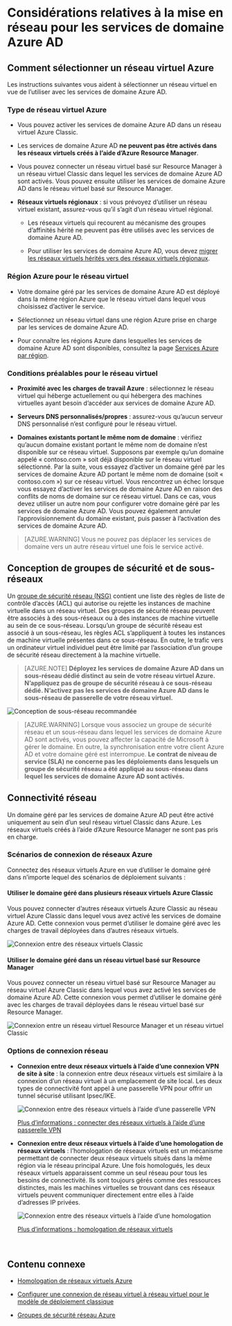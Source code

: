 <properties
	pageTitle="Services de domaine Azure AD : instructions de mise en réseau | Microsoft Azure"
	description="Considérations relatives à la mise en réseau pour les services de domaine Azure Active Directory"
	services="active-directory-ds"
	documentationCenter=""
	authors="mahesh-unnikrishnan"
	manager="stevenpo"
	editor="curtand"/>

<tags
	ms.service="active-directory-ds"
	ms.workload="identity"
	ms.tgt_pltfrm="na"
	ms.devlang="na"
	ms.topic="article"
	ms.date="09/20/2016"
	ms.author="maheshu"/>

# Considérations relatives à la mise en réseau pour les services de domaine Azure AD

## Comment sélectionner un réseau virtuel Azure
Les instructions suivantes vous aident à sélectionner un réseau virtuel en vue de l’utiliser avec les services de domaine Azure AD.

### Type de réseau virtuel Azure

- Vous pouvez activer les services de domaine Azure AD dans un réseau virtuel Azure Classic.

- Les services de domaine Azure AD **ne peuvent pas être activés dans les réseaux virtuels créés à l’aide d’Azure Resource Manager**.

- Vous pouvez connecter un réseau virtuel basé sur Resource Manager à un réseau virtuel Classic dans lequel les services de domaine Azure AD sont activés. Vous pouvez ensuite utiliser les services de domaine Azure AD dans le réseau virtuel basé sur Resource Manager.

- **Réseaux virtuels régionaux** : si vous prévoyez d’utiliser un réseau virtuel existant, assurez-vous qu’il s’agit d’un réseau virtuel régional.

    - Les réseaux virtuels qui recourent au mécanisme des groupes d’affinités hérité ne peuvent pas être utilisés avec les services de domaine Azure AD.

	- Pour utiliser les services de domaine Azure AD, vous devez [migrer les réseaux virtuels hérités vers des réseaux virtuels régionaux](../virtual-network/virtual-networks-migrate-to-regional-vnet.md).


### Région Azure pour le réseau virtuel

- Votre domaine géré par les services de domaine Azure AD est déployé dans la même région Azure que le réseau virtuel dans lequel vous choisissez d’activer le service.

- Sélectionnez un réseau virtuel dans une région Azure prise en charge par les services de domaine Azure AD.

- Pour connaître les régions Azure dans lesquelles les services de domaine Azure AD sont disponibles, consultez la page [Services Azure par région](https://azure.microsoft.com/regions/#services/).


### Conditions préalables pour le réseau virtuel

- **Proximité avec les charges de travail Azure** : sélectionnez le réseau virtuel qui héberge actuellement ou qui hébergera des machines virtuelles ayant besoin d’accéder aux services de domaine Azure AD.

- **Serveurs DNS personnalisés/propres** : assurez-vous qu’aucun serveur DNS personnalisé n’est configuré pour le réseau virtuel.

- **Domaines existants portant le même nom de domaine** : vérifiez qu’aucun domaine existant portant le même nom de domaine n’est disponible sur ce réseau virtuel. Supposons par exemple qu’un domaine appelé « contoso.com » soit déjà disponible sur le réseau virtuel sélectionné. Par la suite, vous essayez d’activer un domaine géré par les services de domaine Azure AD portant le même nom de domaine (soit « contoso.com ») sur ce réseau virtuel. Vous rencontrez un échec lorsque vous essayez d’activer les services de domaine Azure AD en raison des conflits de noms de domaine sur ce réseau virtuel. Dans ce cas, vous devez utiliser un autre nom pour configurer votre domaine géré par les services de domaine Azure AD. Vous pouvez également annuler l’approvisionnement du domaine existant, puis passer à l’activation des services de domaine Azure AD.

> [AZURE.WARNING] Vous ne pouvez pas déplacer les services de domaine vers un autre réseau virtuel une fois le service activé.


## Conception de groupes de sécurité et de sous-réseaux
Un [groupe de sécurité réseau (NSG)](../virtual-network/virtual-networks-nsg.md) contient une liste des règles de liste de contrôle d’accès (ACL) qui autorise ou rejette les instances de machine virtuelle dans un réseau virtuel. Des groupes de sécurité réseau peuvent être associés à des sous-réseaux ou à des instances de machine virtuelle au sein de ce sous-réseau. Lorsqu’un groupe de sécurité réseau est associé à un sous-réseau, les règles ACL s’appliquent à toutes les instances de machine virtuelle présentes dans ce sous-réseau. En outre, le trafic vers un ordinateur virtuel individuel peut être limité par l’association d’un groupe de sécurité réseau directement à la machine virtuelle.

> [AZURE.NOTE] **Déployez les services de domaine Azure AD dans un sous-réseau dédié distinct au sein de votre réseau virtuel Azure. N’appliquez pas de groupe de sécurité réseau à ce sous-réseau dédié. N’activez pas les services de domaine Azure AD dans le sous-réseau de passerelle de votre réseau virtuel.**

![Conception de sous-réseau recommandée](./media/active-directory-domain-services-design-guide/vnet-subnet-design.png)

> [AZURE.WARNING] Lorsque vous associez un groupe de sécurité réseau et un sous-réseau dans lequel les services de domaine Azure AD sont activés, vous pouvez affecter la capacité de Microsoft à gérer le domaine. En outre, la synchronisation entre votre client Azure AD et votre domaine géré est interrompue. **Le contrat de niveau de service (SLA) ne concerne pas les déploiements dans lesquels un groupe de sécurité réseau a été appliqué au sous-réseau dans lequel les services de domaine Azure AD sont activés.**


## Connectivité réseau
Un domaine géré par les services de domaine Azure AD peut être activé uniquement au sein d’un seul réseau virtuel Classic dans Azure. Les réseaux virtuels créés à l’aide d’Azure Resource Manager ne sont pas pris en charge.

### Scénarios de connexion de réseaux Azure
Connectez des réseaux virtuels Azure en vue d’utiliser le domaine géré dans n’importe lequel des scénarios de déploiement suivants :

#### Utiliser le domaine géré dans plusieurs réseaux virtuels Azure Classic
Vous pouvez connecter d’autres réseaux virtuels Azure Classic au réseau virtuel Azure Classic dans lequel vous avez activé les services de domaine Azure AD. Cette connexion vous permet d’utiliser le domaine géré avec les charges de travail déployées dans d’autres réseaux virtuels.

![Connexion entre des réseaux virtuels Classic](./media/active-directory-domain-services-design-guide/classic-vnet-connectivity.png)

#### Utiliser le domaine géré dans un réseau virtuel basé sur Resource Manager
Vous pouvez connecter un réseau virtuel basé sur Resource Manager au réseau virtuel Azure Classic dans lequel vous avez activé les services de domaine Azure AD. Cette connexion vous permet d’utiliser le domaine géré avec les charges de travail déployées dans le réseau virtuel basé sur Resource Manager.

![Connexion entre un réseau virtuel Resource Manager et un réseau virtuel Classic](./media/active-directory-domain-services-design-guide/classic-arm-vnet-connectivity.png)


### Options de connexion réseau

- **Connexion entre deux réseaux virtuels à l’aide d’une connexion VPN de site à site** : la connexion entre deux réseaux virtuels est similaire à la connexion d’un réseau virtuel à un emplacement de site local. Les deux types de connectivité font appel à une passerelle VPN pour offrir un tunnel sécurisé utilisant Ipsec/IKE.

	![Connexion entre des réseaux virtuels à l’aide d’une passerelle VPN](./media/active-directory-domain-services-design-guide/vnet-connection-vpn-gateway.jpg)

    [Plus d’informations : connecter des réseaux virtuels à l’aide d’une passerelle VPN](../vpn-gateway/virtual-networks-configure-vnet-to-vnet-connection.md)


- **Connexion entre deux réseaux virtuels à l’aide d’une homologation de réseaux virtuels** : l’homologation de réseaux virtuels est un mécanisme permettant de connecter deux réseaux virtuels situés dans la même région via le réseau principal Azure. Une fois homologués, les deux réseaux virtuels apparaissent comme un seul réseau pour tous les besoins de connectivité. Ils sont toujours gérés comme des ressources distinctes, mais les machines virtuelles se trouvant dans ces réseaux virtuels peuvent communiquer directement entre elles à l’aide d’adresses IP privées.

    ![Connexion entre des réseaux virtuels à l’aide d’une homologation](./media/active-directory-domain-services-design-guide/vnet-peering.png)

	[Plus d’informations : homologation de réseaux virtuels](../virtual-network/virtual-network-peering-overview.md)



<br>

## Contenu connexe

- [Homologation de réseaux virtuels Azure](../virtual-network/virtual-network-peering-overview.md)

- [Configurer une connexion de réseau virtuel à réseau virtuel pour le modèle de déploiement classique](../vpn-gateway/virtual-networks-configure-vnet-to-vnet-connection.md)

- [Groupes de sécurité réseau Azure](../virtual-network/virtual-networks-nsg.md)

<!---HONumber=AcomDC_0921_2016-->